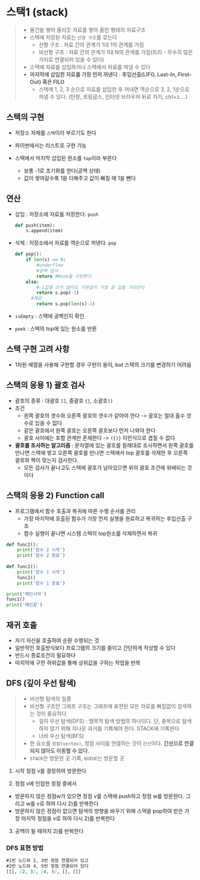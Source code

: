 # 스택1 (stack)

> - 물건을 쌓아 올리듯 자료를 쌓아 올린 형태의 자료구조
> - 스택에 저장된 자료는 `선형 구조`를 갖는다
>   - 선형 구조 : 자료 간의 관계가 1대 1의 관계를 가짐
>   - 비선형 구조 : 자료 간의 관계가 1대 N의 관계를 가짐(트리 - 무수히 많은 가지로 연결되어 있을 수 있다)
> - 스택에 자료를 삽입하거나 스택에서 자료를 꺼낼 수 있다
> - **마지막에 삽입한 자료를 가장 먼저 꺼낸다** : **후입선출(LIFO, Last-In, First-Out) 혹은 FILO**
>   - 스택에 1, 2, 3 순으로 자료를 삽입한 후 꺼내면 역순으로 3, 2, 1순으로 꺼낼 수 있다. (탄창, 프링글스, 인터넷 브라우저 뒤로 가기, ctrl+z....)



## 스택의 구현

- 저장소 자체를 `스택`이라 부르기도 한다

- 파이썬에서는 리스트로 구현 가능 

- 스택에서 마지막 삽입된 원소를 `top`이라 부른다

  - 보통 -1로 초기화를 한다(공백 상태)
  - 값이 쌓여갈수록 1을 더해주고 값이 빠질 때 1을 뺀다

  

## 연산

- 삽입 : 저장소에 자료를 저장한다. `push`

  ```python
  def push(item):
      s.append(item)
  ```

- 삭제 : 저장소에서 자료를 역순으로 꺼낸다. `pop`

  ```python
  def pop():
      if len(s) == 0:
          #underflow
          #공백 검사
          return #None을 리턴한다
      else:
          #-1값을 쓰지 않아도 기본값이 가장 끝 값을 가리킨다 
          return s.pop(-1)
      	#혹은
          return s.pop(len(s)-1)
  ```

- `isEmpty` : 스택에 공백인지 확인 

- `peek` : 스택의 top에 있는 원소를 반환



## 스택 구현 고려 사항

- 1차원 배열을 사용해 구현할 경우 구현이 용이,  but 스택의 크기를 변경하기 어려움



## 스택의 응용 1) 괄호 검사

- 괄호의 종류 : 대괄호 `[]`, 중괄호 `{}`, 소괄호`()`
- 조건 
  - 왼쪽 괄호의 갯수와 오른쪽 괄호의 갯수가 같아야 한다 -> 괄호는 절대 홀수 갯수로 있을 수 없다
  - 같은 괄호에서 왼쪽 괄호는 오른쪽 괄호보다 먼저 나와야 한다
  - 괄호 사이에는 포함 관계만 존재한다  -> `({)}` 이런식으로 겹칠 수 없다
- **괄호를 조사하는 알고리즘** : 문자열에 있는 괄호를 찰례대로 조사하면서 왼쪽 괄호를 만나면 스택에 쌓고 오른쪽 괄호를 만나면 스택에서 top 괄호를 삭제한 후 오른쪽 괄호와 짝이 맞는지 검사한다.
  - 모든 검사가 끝나고도 스택에 괄호가 남아있으면 위의 괄호 조건에 위배되는 것이다



## 스택의 응용 2) Function call

- 프로그램에서 함수 호출과 복귀에 따른 수행 순서를 관리
  - 가장 마지막에 호출된 함수가 가장 먼저 실행을 완료하고 복귀하는 후입선출 구조 
  - 함수 실행이 끝나면 시스템 스택의 top원소를 삭제하면서 복귀 

```python
def func2():
    print('함수 2 시작')
    print('함수 2 종료')
    
def func1():
    print('함수 1 시작')
    func2()
    print('함수 1 종료')

print('메인시작')
func1()
print('메인끝')
```



## 재귀 호출

- 자기 자신을 호출하여 순환 수행되는 것 
- 일반적인 호출방식보다 프로그램의 크기를 줄이고 간단하게 작성할 수 있다
- 반드시 종료조건이 필요하다 
- 마지막에 구한 하위값을 통해 상위값을 구하는 작업을 반복 



## DFS (깊이 우선 탐색)

> - 비선형 탐색의 일종
> - 비선형 구조인 그래프 구조는 그래프에 표현된 모든 자료를 빠짐없이 검색하는 것이 중요하다 
>   - 깊이 우선 탐색(DFS) : 맹목적 탐색 방법의 하나이다. 단, 중복으로 탐색하지 않기 위해 지나온 과거를 기록해야 한다. STACK에 기록한다
>   - 너비 우선 탐색(BFS)
> - 한 요소를 `정점(vertex)`, 정점 사이를 연결하는 것이 `간선`이다. **간선으로 연결되지 않아도 이동할 수 있다.**
> - `STACK`은 방문한 곳 기록, `QUEUE`는 방문할 곳

1) 시작 정점 v를 결정하여 방문한다

2) 정점 v에 인접한 정점 중에서

- 방문하지 않은 정점w가 있으면 정점 v를 스택에 push하고 정점 w를 방문한다. 그리고 w를 v로 하여 다시 2)를 반복한다
- 방문하지 않은 정점이 없으면 탐색의 방향을 바꾸기 위해 스택을 pop하여 받은 가장 마지막 정점을 v로 하여 다시 2)를 반복한다

3) 공백이 될 때까지 2)를 반복한다

### DFS 표현 방법

```MARKDOWN
#1번 노드와 2, 3번 정점 연결되어 있고
#2번 노드와 4, 5번 정점 연결되어 있다
[[], [2, 3], [4, 5], [], []]
```

